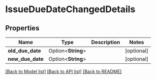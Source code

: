 # IssueDueDateChangedDetails

## Properties

Name | Type | Description | Notes
------------ | ------------- | ------------- | -------------
**old_due_date** | Option<**String**> |  | [optional]
**new_due_date** | Option<**String**> |  | [optional]

[[Back to Model list]](../README.md#documentation-for-models) [[Back to API list]](../README.md#documentation-for-api-endpoints) [[Back to README]](../README.md)


